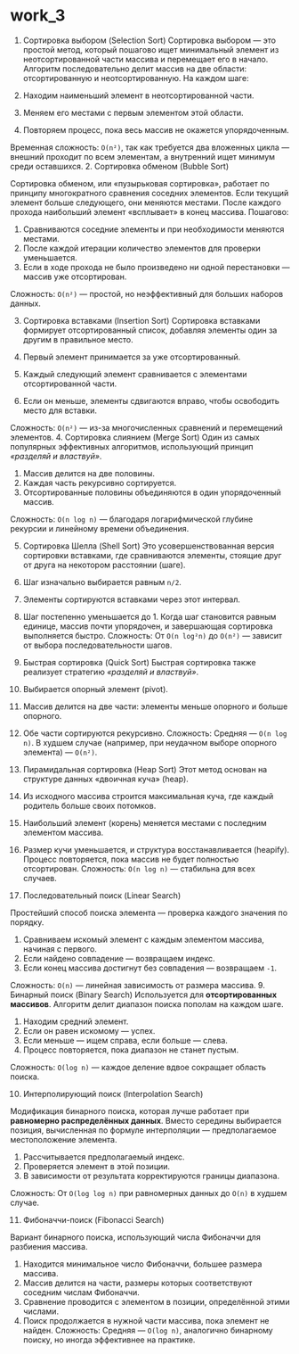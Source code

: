 # work_3

1. Сортировка выбором (Selection Sort)
Сортировка выбором — это простой метод, который пошагово ищет минимальный элемент из неотсортированной части массива и перемещает его в начало.
Алгоритм последовательно делит массив на две области: отсортированную и неотсортированную.
На каждом шаге:

1. Находим наименьший элемент в неотсортированной части.
2. Меняем его местами с первым элементом этой области.
3. Повторяем процесс, пока весь массив не окажется упорядоченным.

Временная сложность:
`O(n²)`, так как требуется два вложенных цикла — внешний проходит по всем элементам, а внутренний ищет минимум среди оставшихся.
2. Сортировка обменом (Bubble Sort)

Сортировка обменом, или «пузырьковая сортировка», работает по принципу многократного сравнения соседних элементов. Если текущий элемент больше следующего, они меняются местами.
После каждого прохода наибольший элемент «всплывает» в конец массива.
Пошагово:
1. Сравниваются соседние элементы и при необходимости меняются местами.
2. После каждой итерации количество элементов для проверки уменьшается.
3. Если в ходе прохода не было произведено ни одной перестановки — массив уже отсортирован.

Сложность:
`O(n²)` — простой, но неэффективный для больших наборов данных.

3. Сортировка вставками (Insertion Sort)
Сортировка вставками формирует отсортированный список, добавляя элементы один за другим в правильное место.

1. Первый элемент принимается за уже отсортированный.
2. Каждый следующий элемент сравнивается с элементами отсортированной части.
3. Если он меньше, элементы сдвигаются вправо, чтобы освободить место для вставки.

Сложность:
`O(n²)` — из-за многочисленных сравнений и перемещений элементов.
4. Сортировка слиянием (Merge Sort)
Один из самых популярных эффективных алгоритмов, использующий принцип *«разделяй и властвуй»*.

1. Массив делится на две половины.
2. Каждая часть рекурсивно сортируется.
3. Отсортированные половины объединяются в один упорядоченный массив.

Сложность:
`O(n log n)` — благодаря логарифмической глубине рекурсии и линейному времени объединения.

5. Сортировка Шелла (Shell Sort)
Это усовершенствованная версия сортировки вставками, где сравниваются элементы, стоящие друг от друга на некотором расстоянии (шаге).

1. Шаг изначально выбирается равным `n/2`.
2. Элементы сортируются вставками через этот интервал.
3. Шаг постепенно уменьшается до 1.
Когда шаг становится равным единице, массив почти упорядочен, и завершающая сортировка выполняется быстро.
Сложность:
От `O(n log²n)` до `O(n²)` — зависит от выбора последовательности шагов.

6. Быстрая сортировка (Quick Sort)
Быстрая сортировка также реализует стратегию *«разделяй и властвуй»*.

1. Выбирается опорный элемент (pivot).
2. Массив делится на две части: элементы меньше опорного и больше опорного.
3. Обе части сортируются рекурсивно.
Сложность:
Средняя — `O(n log n)`.
В худшем случае (например, при неудачном выборе опорного элемента) — `O(n²)`.

7. Пирамидальная сортировка (Heap Sort)
Этот метод основан на структуре данных «двоичная куча» (heap).

1. Из исходного массива строится максимальная куча, где каждый родитель больше своих потомков.
2. Наибольший элемент (корень) меняется местами с последним элементом массива.
3. Размер кучи уменьшается, и структура восстанавливается (heapify).
Процесс повторяется, пока массив не будет полностью отсортирован.
Сложность:
`O(n log n)` — стабильна для всех случаев.

8. Последовательный поиск (Linear Search)

Простейший способ поиска элемента — проверка каждого значения по порядку.

1. Сравниваем искомый элемент с каждым элементом массива, начиная с первого.
2. Если найдено совпадение — возвращаем индекс.
3. Если конец массива достигнут без совпадения — возвращаем `-1`.

Сложность:
`O(n)` — линейная зависимость от размера массива.
9. Бинарный поиск (Binary Search)
Используется для **отсортированных массивов**. Алгоритм делит диапазон поиска пополам на каждом шаге.

1. Находим средний элемент.
2. Если он равен искомому — успех.
3. Если меньше — ищем справа, если больше — слева.
4. Процесс повторяется, пока диапазон не станет пустым.

Сложность:
`O(log n)` — каждое деление вдвое сокращает область поиска.

10. Интерполирующий поиск (Interpolation Search)

Модификация бинарного поиска, которая лучше работает при **равномерно распределённых данных**.
Вместо середины выбирается позиция, вычисленная по формуле интерполяции — предполагаемое местоположение элемента.

1. Рассчитывается предполагаемый индекс.
2. Проверяется элемент в этой позиции.
3. В зависимости от результата корректируются границы диапазона.

Сложность:
От `O(log log n)` при равномерных данных до `O(n)` в худшем случае.

11. Фибоначчи-поиск (Fibonacci Search)

Вариант бинарного поиска, использующий числа Фибоначчи для разбиения массива.

1. Находится минимальное число Фибоначчи, большее размера массива.
2. Массив делится на части, размеры которых соответствуют соседним числам Фибоначчи.
3. Сравнение проводится с элементом в позиции, определённой этими числами.
4. Поиск продолжается в нужной части массива, пока элемент не найден.
Сложность:
Средняя — `O(log n)`, аналогично бинарному поиску, но иногда эффективнее на практике.

